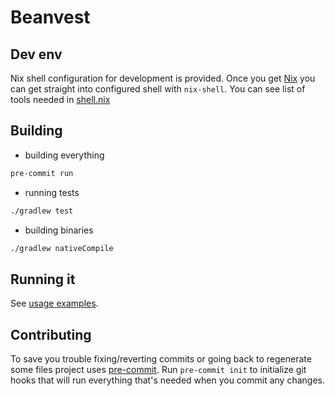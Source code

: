 # Beanvest

## Dev env
Nix shell configuration for development is provided. Once you get [Nix](https://nixos.org/) you can get straight
into configured shell with `nix-shell`. You can see list of tools needed in [shell.nix](shell.nix)

## Building
- building everything
```bash
pre-commit run
```

- running tests
```bash
./gradlew test
```

- building binaries
```bash
./gradlew nativeCompile
```

## Running it
See [usage examples](generated/usage.md).

## Contributing
To save you trouble fixing/reverting commits or going back to regenerate some files project uses
[pre-commit](https://pre-commit.com/). Run `pre-commit init` to initialize git hooks that will run 
everything that's needed when you commit any changes.  

